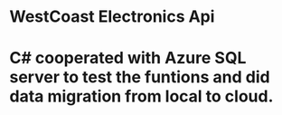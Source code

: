 # WestCoast Electronics Api
# C# cooperated with Azure SQL server to test the funtions and did data migration from local to cloud.

